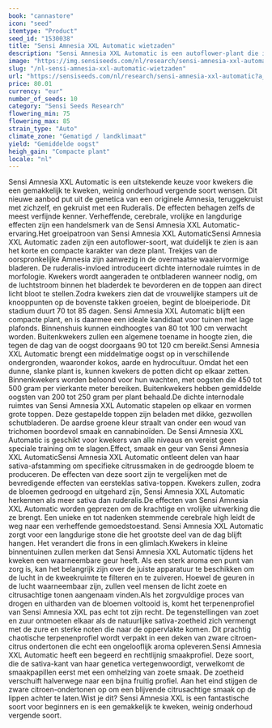 ```yaml
---
book: "cannastore"
icon: "seed"
itemtype: "Product"
seed_id: "1530038"
title: "Sensi Amnesia XXL Automatic wietzaden"
description: "Sensi Amnesia XXL Automatic is een autoflower-plant die in 70 tot 85 dagen bloeit. Ze produceert grote toppen. Zoete, citrus en citroen-aroma’s."
image: "https://img.sensiseeds.com/nl/research/sensi-amnesia-xxl-automatic-image.png"
slug: "/nl-sensi-amnesia-xxl-automatic-wietzaden"
url: "https://sensiseeds.com/nl/research/sensi-amnesia-xxl-automatic?a_aid=cannastore"
price: 80.01
currency: "eur"
number_of_seeds: 10
category: "Sensi Seeds Research"
flowering_min: 75
flowering_max: 85
strain_type: "Auto"
climate_zone: "Gematigd / landklimaat"
yield: "Gemiddelde oogst"
heigh_gain: "Compacte plant"
locale: "nl"
---
```

Sensi Amnesia XXL Automatic is een uitstekende keuze voor kwekers die een gemakkelijk te kweken, weinig onderhoud vergende soort wensen. Dit nieuwe aanbod put uit de genetica van een originele Amnesia, teruggekruist met zichzelf, en gekruist met een Ruderalis. De effecten behagen zelfs de meest verfijnde kenner. Verheffende, cerebrale, vrolijke en langdurige effecten zijn een handelsmerk van de Sensi Amnesia XXL Automatic-ervaring.Het groeipatroon van Sensi Amnesia XXL AutomaticSensi Amnesia XXL Automatic zaden zijn een autoflower-soort, wat duidelijk te zien is aan het korte en compacte karakter van deze plant. Trekjes van de oorspronkelijke Amnesia zijn aanwezig in de overmaatse waaiervormige bladeren. De ruderalis-invloed introduceert dichte internodale ruimtes in de morfologie. Kwekers wordt aangeraden te ontbladeren wanneer nodig, om de luchtstroom binnen het bladerdek te bevorderen en de toppen aan direct licht bloot te stellen.Zodra kwekers zien dat de vrouwelijke stampers uit de knooppunten op de bovenste takken groeien, begint de bloeiperiode. Dit stadium duurt 70 tot 85 dagen. Sensi Amnesia XXL Automatic blijft een compacte plant, en is daarmee een ideale kandidaat voor tuinen met lage plafonds. Binnenshuis kunnen eindhoogtes van 80 tot 100 cm verwacht worden. Buitenkwekers zullen een algemene toename in hoogte zien, die tegen de dag van de oogst doorgaans 90 tot 120 cm bereikt.Sensi Amnesia XXL Automatic brengt een middelmatige oogst op in verschillende ondergronden, waaronder kokos, aarde en hydrocultuur. Omdat het een dunne, slanke plant is, kunnen kwekers de potten dicht op elkaar zetten. Binnenkwekers worden beloond voor hun wachten, met oogsten die 450 tot 500 gram per vierkante meter bereiken. Buitenkwekers hebben gemiddelde oogsten van 200 tot 250 gram per plant behaald.De dichte internodale ruimtes van Sensi Amnesia XXL Automatic stapelen op elkaar en vormen grote toppen. Deze gestapelde toppen zijn beladen met dikke, gezwollen schutbladeren. De aardse groene kleur straalt van onder een woud van trichomen boordevol smaak en cannabinoïden. De Sensi Amnesia XXL Automatic is geschikt voor kwekers van alle niveaus en vereist geen speciale training om te slagen.Effect, smaak en geur van Sensi Amnesia XXL AutomaticSensi Amnesia XXL Automatic ontleent delen van haar sativa-afstamming om specifieke citrussmaken in de gedroogde bloem te produceren. De effecten van deze soort zijn te vergelijken met de bevredigende effecten van eersteklas sativa-toppen. Kwekers zullen, zodra de bloemen gedroogd en uitgehard zijn, Sensi Amnesia XXL Automatic herkennen als meer sativa dan ruderalis.De effecten van Sensi Amnesia XXL Automatic worden geprezen om de krachtige en vrolijke uitwerking die ze brengt. Een unieke en tot nadenken stemmende cerebrale high leidt de weg naar een verheffende gemoedstoestand. Sensi Amnesia XXL Automatic zorgt voor een langdurige stone die het grootste deel van de dag blijft hangen. Het verandert die frons in een glimlach.Kwekers in kleine binnentuinen zullen merken dat Sensi Amnesia XXL Automatic tijdens het kweken een waarneembare geur heeft. Als een sterk aroma een punt van zorg is, kan het belangrijk zijn over de juiste apparatuur te beschikken om de lucht in de kweekruimte te filteren en te zuiveren. Hoewel de geuren in de lucht waarneembaar zijn, zullen veel mensen de licht zoete en citrusachtige tonen aangenaam vinden.Als het zorgvuldige proces van drogen en uitharden van de bloemen voltooid is, komt het terpenenprofiel van Sensi Amnesia XXL pas echt tot zijn recht. De tegenstellingen van zoet en zuur ontmoeten elkaar als de natuurlijke sativa-zoetheid zich vermengt met de zure en sterke noten die naar de oppervlakte komen. Dit prachtig chaotische terpenenprofiel wordt verpakt in een deken van zware citroen-citrus ondertonen die echt een ongelooflijk aroma opleveren.Sensi Amnesia XXL Automatic heeft een begeerd en rechtlijnig smaakprofiel. Deze soort, die de sativa-kant van haar genetica vertegenwoordigt, verwelkomt de smaakpapillen eerst met een omhelzing van zoete smaak. De zoetheid verschuift halverwege naar een bijna fruitig profiel. Aan het eind stijgen de zware citroen-ondertonen op om een blijvende citrusachtige smaak op de lippen achter te laten.Wist je dit? Sensi Amnesia XXL is een fantastische soort voor beginners en is een gemakkelijk te kweken, weinig onderhoud vergende soort.
